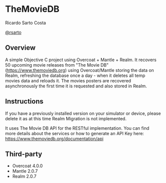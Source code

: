 # TheMovieDB #

Ricardo Sarto Costa

[@rsarto](https://twitter.com/rsarto)

## Overview ##

A simple Objective C project using Overcoat + Mantle + Realm.
It recovers 50 upcoming movie releases from "The Movie DB" (https://www.themoviedb.org) using Overcoat/Mantle storing the data on Realm, refreshing the database once a day - when it deletes all temp movies data and reloads it. The movies posters are recovered asynchronously the first time it is requested and also stored in Realm.

## Instructions ##
If you have a previously installed version on your simulator or device, please delete it as at this time Realm Migration is not implemented.

It uses The Movie DB API for the RESTful implementation. You can find more details about the services or how to generate an API Key here:
https://www.themoviedb.org/documentation/api

## Third-party ##
- Overcoat 4.0.0
- Mantle 2.0.7
- Realm 2.0.7

